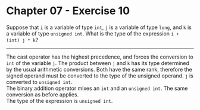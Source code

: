 # Chapter 07 - Exercise 10

Suppose that `i` is a variable of type `int`, `j` is a variable of type `long`, and `k` is a variable of type `unsigned int`. What is the type of the expression `i + (int) j * k`?

---

The cast operator has the highest precedence, and forces the conversion to `int` of the variable `j`. 
The product between `j` and `k` has its type determined by the usual arithmetic conversions. Both have the same rank, therefore the signed operand must be converted to the type of the unsigned operand. `j` is converted to `unsigned int`.  
The binary addition operator mixes an `int` and an `unsigned int`. The same conversion as before applies.  
The type of the expression is `unsigned int`.  

